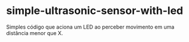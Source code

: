 # simple-ultrasonic-sensor-with-led
Simples código que aciona um LED ao perceber movimento em uma distância menor que X.

